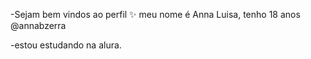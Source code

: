 -Sejam bem vindos ao perfil ✨
meu nome é Anna Luisa, tenho 18 anos 
@annabzerra

-estou estudando na alura.
